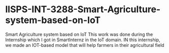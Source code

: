 # llSPS-INT-3288-Smart-Agriculture-system-based-on-IoT
Smart Agriculture system based on IoT
This work was done during the Internship which I got in SmartInternz in the IoT domain.
IN this internship, we made an IOT-based model that will help farmers in their agricultural field
